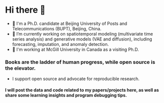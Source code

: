 # Hi there 👋
- 🧑 I'm a Ph.D. candidate at Beijing University of Posts and Telecommunications (BUPT), Beijing, China.
- 🔭 I’m currently working on spatiotemporal modeling (multivariate time series analysis) and generative models (VAE and diffusion), including forecasting, imputation, and anomaly detection.
- 👯 I'm working at McGill University in Canada as a visiting Ph.D.

### Books are the ladder of human progress, while open source is the elevator. 
- I support open source and advocate for reproducible research.

#### I will post the data and code related to my papers/projects here, as well as share some learning insights and program debugging tips.

<!--
![Dusai's GitHub stats](https://github-readme-stats.vercel.app/api?username=ChenXu02)
**ChenXu02/Chenxu02** is a ✨ _special_ ✨ repository because its `README.md` (this file) appears on your GitHub profile.
Here are some ideas to get you started:
- 🏃 I run.
- 🔭 I’m currently working on ...
- 🌱 I’m currently learning ...
- 👯 I’m looking to collaborate on ...
- 🤔 I’m looking for help with ...
- 💬 Ask me about ...
- 📫 How to reach me: ...
- 😄 Pronouns: ...
- ⚡ Fun fact: ...
-->
